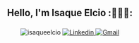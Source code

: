 <h2 align="center">Hello, I'm Isaque Elcio :👨🏽‍💻:</h1>

<h3 align="center"></h3>

<p align="center">
  <img src="https://komarev.com/ghpvc/?username=isaqueelcio&color=blue" alt="isaqueelcio" />
  <a href="">
    <img src="https://img.shields.io/badge/-Linkedin-0077B5?style=flat-square&logo=Linkedin&logoColor=white" alt="Linkedin" />
  </a>
  <a href="">
    <img src="https://img.shields.io/badge/Gmail-c5392a?style=flat-square&logo=Gmail&logoColor=white&link=mailto:)](mailto:" alt="Gmail" />
  </a>
  
</p>